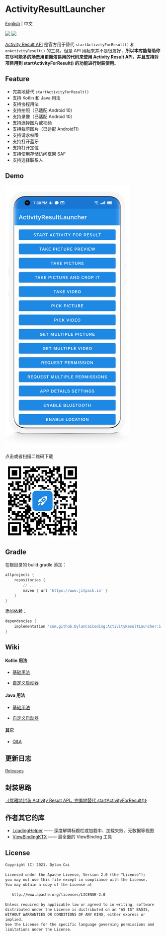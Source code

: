# ActivityResultLauncher

[English](https://github.com/DylanCaiCoding/ActivityResultLauncher) | 中文

[![](https://www.jitpack.io/v/DylanCaiCoding/ActivityResultLauncher.svg)](https://www.jitpack.io/#DylanCaiCoding/ActivityResultLauncher) [![](https://img.shields.io/badge/License-Apache--2.0-blue.svg)](https://github.com/DylanCaiCoding/ActivityResultLauncher/blob/master/LICENSE)

[Activity Result API](https://developer.android.com/training/basics/intents/result) 是官方用于替代 `startActivityForResult()` 和 `onActivityResult()` 的工具。但是 API 用起来并不是很友好，**所以本库能帮助你在尽可能多的场景用更简洁易用的代码来使用 Activity Result API，并且支持对项目用到 startActivityForResult() 的功能进行封装使用**。

## Feature

- 完美地替代 `startActivityForResult()`
- 支持 Kotlin 和 Java 用法
- 支持协程用法
- 支持拍照（已适配 Android 10）
- 支持录像（已适配 Android 10）
- 支持选择图片或视频
- 支持裁剪图片（已适配 Android11）
- 支持请求权限
- 支持打开蓝牙
- 支持打开定位
- 支持使用存储访问框架 SAF
- 支持选择联系人

## Demo

<img src="image/screenshot-demo.jpg" alt="screenshot" width="400"/>

点击或者扫描二维码下载

[![QR code](image/qr-code.png)](https://www.pgyer.com/activityresultlauncher)


## Gradle

在根目录的 build.gradle 添加：

```groovy
allprojects {
    repositories {
        // ...
        maven { url 'https://www.jitpack.io' }
    }
}
```

添加依赖：

```groovy
dependencies {
    implementation 'com.github.DylanCaiCoding:ActivityResultLauncher:1.1.0'
}
```

## Wiki

#### Kotlin 用法

- [基础用法](https://github.com/DylanCaiCoding/ActivityResultLauncher/wiki/基础用法-(Kotlin))

- [自定义启动器](https://github.com/DylanCaiCoding/ActivityResultLauncher/wiki/自定义启动器-(Kotlin))

#### Java 用法

- [基础用法](https://github.com/DylanCaiCoding/ActivityResultLauncher/wiki/基础用法-(Java))

- [自定义启动器](https://github.com/DylanCaiCoding/ActivityResultLauncher/wiki/自定义启动器-(Java))

#### 其它

- [Q&A](https://github.com/DylanCaiCoding/ActivityResultLauncher/wiki/Q&A)

## 更新日志

[Releases](https://github.com/DylanCaiCoding/ActivityResultLauncher/releases)

## 封装思路

[《优雅地封装 Activity Result API，完美地替代 startActivityForResult()》](https://juejin.cn/post/6987575150283587592)

## 作者其它的库

- [LoadingHelper](https://github.com/DylanCaiCoding/LoadingHelper) —— 深度解耦标题栏或加载中、加载失败、无数据等视图
- [ViewBindingKTX](https://github.com/DylanCaiCoding/ViewBindingKTX) —— 最全面的 ViewBinding 工具

## License

```
Copyright (C) 2021. Dylan Cai

Licensed under the Apache License, Version 2.0 (the "License");
you may not use this file except in compliance with the License.
You may obtain a copy of the License at

   http://www.apache.org/licenses/LICENSE-2.0

Unless required by applicable law or agreed to in writing, software
distributed under the License is distributed on an "AS IS" BASIS,
WITHOUT WARRANTIES OR CONDITIONS OF ANY KIND, either express or implied.
See the License for the specific language governing permissions and
limitations under the License.
```
